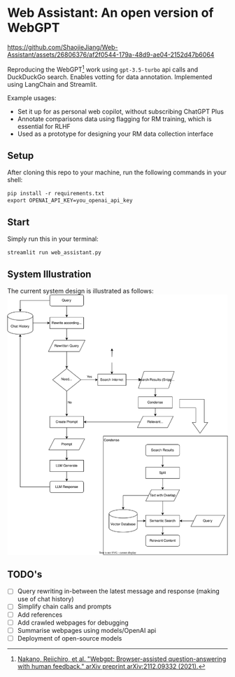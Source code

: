 # Web Assistant: An open version of WebGPT



https://github.com/ShaojieJiang/Web-Assistant/assets/26806376/af2f0544-179a-48d9-ae04-2152d47b6064


Reproducing the WebGPT[^webgpt] work using `gpt-3.5-turbo` api calls and DuckDuckGo search.
Enables votting for data annotation.
Implemented using LangChain and Streamlit.

[^webgpt]: [Nakano, Reiichiro, et al. "Webgpt: Browser-assisted question-answering with human feedback." arXiv preprint arXiv:2112.09332 (2021).](https://arxiv.org/abs/2112.09332)

Example usages:
* Set it up for as personal web copilot, without subscribing ChatGPT Plus
* Annotate comparisons data using flagging for RM training, which is essential for RLHF
* Used as a prototype for designing your RM data collection interface

<!-- The annotated data will be written to your local path under `flagged` -->

## Setup

After cloning this repo to your machine, run the following commands in your shell:
```shell
pip install -r requirements.txt
export OPENAI_API_KEY=you_openai_api_key
```

## Start

Simply run this in your terminal:
```shell
streamlit run web_assistant.py
```

<!-- ## Sharing with your friends or family

If you want to share the tool running on your machine, you can change `share: false` to `share: true` in `config.yaml`.
Then after restarting the program, you will see a temporary link hosted by Gradio that can be accessed by others.
> _NOTE:_ Sharing this link will allow others to use the tool that costs your OpenAI credits, please be aware of that. -->

## System Illustration

The current system design is illustrated as follows:
![System Design of Web Assistant](./figures/Web-Assistant.svg)

## TODO's

- [ ] Query rewriting in-between the latest message and response (making use of chat history)
- [ ] Simplify chain calls and prompts
- [ ] Add references
- [ ] Add crawled webpages for debugging
- [ ] Summarise webpages using models/OpenAI api
- [ ] Deployment of open-source models
